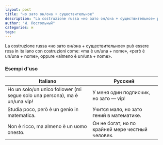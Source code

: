 ```yaml
---
layout: post
title: "но зато он/она + существительное"
description: "La costruzione russa «но зато он/она + существительное» può essere resa in italiano con costruzioni come: «ma è un/una + nome», «però è un/una + nome», oppure «almeno è un/una + nome»."
author: "И. Постольный"
categories: н
tags:
---
```


La costruzione russa «но зато он/она + существительное» può essere resa in italiano con costruzioni come: «ma è un/una + nome», «però è un/una + nome», oppure «almeno è un/una + nome».

### Esempi d'uso

| Italiano | Русский |
|----------|---------|
|Ho un solo/un unico follower (mi segue solo una persona), ma è un/una vip!|У меня один подписчик, но зато — vip!|
|Studia poco, però è un genio in matematica.|Учится мало, но зато гений в математике.|
|Non è ricco, ma almeno è un uomo onesto.|Он не богат, но по крайней мере честный человек.|